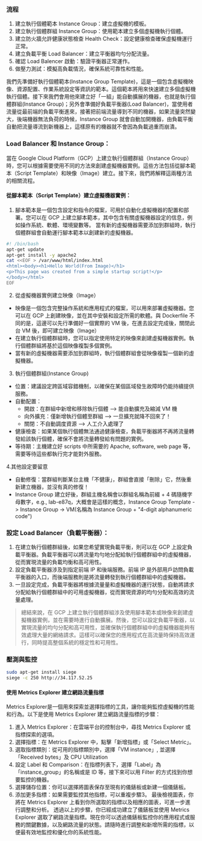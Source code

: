 

### 流程
1. 建立執行個體範本 Instance Group：建立虛擬機的模板。
2. 建立執行個體群組 Instance Group：使用範本建立多個虛擬機執行個體。
3. 建立防火牆允許健康狀態檢查 Health Check：設定健康檢查確保虛擬機運行正常。
4. 建立負載平衡 Load Balancer：建立平衡器均勻分配流量。
5. 確認 Load Balencer 啟動：驗證平衡器正常運作。
6. 做壓力測試：模擬高負載情況，確保系統可靠性和性能。


我們先準備好執行個體範本(Instance Group Template)，這是一個包含虛擬機映像、資源配置、作業系統設定等資訊的範本。這個範本將用來快速建立多個虛擬機執行個體。接下來我們會用他來建立好「一組」能自動擴展的機器，也就是執行個體群組(Instance Group)；另外會準備好負載平衡器(Load Balancer)，當使用者流量從最前端的負載平衡進來，接著把前端流量導到不同的機器，如果流量突然變大，後端機器無法負荷的時候，Instance Group 就會自動加開機器，由負載平衡自動把流量導流到新機器上，這樣原有的機器就不會因為負載過重而崩潰。

### Load Balancer 和 Instance Group：
當在 Google Cloud Platform（GCP）上建立執行個體群組（Instance Group）時，您可以根據需要使用不同的方法來創建虛擬機器實例。這些方法包括從腳本範本（Script Template）和映像（Image）建立。接下來，我們將解釋這兩種方法的相關流程。

#### 從腳本範本（Script Template）建立虛擬機器實例：
1. 腳本範本是一個包含設定和指令的檔案，可用於自動化虛擬機器的配置和部署。您可以在 GCP 上建立腳本範本，其中包含有關虛擬機器設定的信息，例如操作系統、軟體、環境變數等。
當有新的虛擬機器需要添加到群組時，執行個體群組會自動運行腳本範本以創建新的虛擬機器。
```sh
#! /bin/bash
apt-get update
apt-get install -y apache2
cat <<EOF > /var/www/html/index.html
<html><body><h1>Hello World(From Image)</h1>
<p>This page was created from a simple startup script!</p>
</body></html>
EOF
```
2. 從虛擬機器實例建立映像（Image）
 - 映像是一個包含完整操作系統和應用程式的檔案，可以用來部署虛擬機器。您可以在 GCP 上創建映像，並在其中安裝和設定所需的軟體。與 Dockerfile 不同的是，這邊可以先行準備好一個實際的 VM 後，在進去設定完成後，關閉此台 VM 後，即可建立映像（Image） 
 - 在建立執行個體群組時，您可以指定使用特定的映像來創建虛擬機器實例。執行個體群組將基於這個映像複製多個實例。
 - 當有新的虛擬機器需要添加到群組時，執行個體群組會從映像複製一個新的虛擬機器。

3. 執行個體群組(Instance Group)
  - 位置：建議設定跨區域容錯機制，以確保在某個區域發生故障時仍能持續提供服務。
  - 自動配置：
    - 開啟：在群組中新增和移除執行個體 --> 能自動擴充及縮減 VM 機
    - 向外擴充：僅新增執行個體至群組 --> 一旦擴充就降不回來了！
    - 關閉：不自動調度資源  --> 人工介入處理了
  - 健康檢查：如果某個執行個體無法通過健康檢查，負載平衡器將不再將流量轉發給該執行個體，確保不會將流量轉發給有問題的實例。
  - 等待期：主機建立好 scripts 中所需要的 Apache, software, web page 等，需要等待這些都執行完才能對外服務。

4.其他設定要留意
 - 自動修復：當群組判斷某台主機「不健康」，群組會直接「刪除」它，然後重新建立機器，並沒有真的修復！
 - Instance Group 建立好後，群組主機名稱會以群組名稱為前綴 + 4 碼隨機字母數字，e.g., lab-e87q，大概會是這樣的概念，Instance Group Template -> Instance Group -> VM(名稱為 Instance Group + "4-digit alphanumeric code")


### 設定 Load Balancer（負載平衡器）：
1. 在建立執行個體群組後，如果您希望實現負載平衡，則可以在 GCP 上設定負載平衡器。負載平衡器可以將流量均勻地分配給執行個體群組中的虛擬機器，從而實現流量的負載均衡和高可用性。
2. 設定負載平衡器涉及到指定前端 IP 和後端服務。前端 IP 是外部用戶訪問負載平衡器的入口，而後端服務則是將流量轉發到執行個體群組中的虛擬機器。
3. 一旦設定完成，負載平衡器將根據流量量和虛擬機器的運行狀態，自動將請求分配給執行個體群組中的可用虛擬機器，從而實現資源的均勻分配和高效的流量處理。

> 總結來說，在 GCP 上建立執行個體群組涉及使用腳本範本或映像來創建虛擬機器實例，並在需要時進行自動擴展。然後，您可以設定負載平衡器，以實現流量的均勻分配和高可用性，並確保執行個體群組中的虛擬機器能夠有效處理大量的網絡請求。這樣可以確保您的應用程式在高流量時保持高效運行，同時提高整個系統的穩定性和可用性。


### 壓測與監控
```sh
sudo apt-get install siege
siege -c 250 http://34.117.52.25
```

#### 使用 Metrics Explorer 建立網路流量指標
Metrics Explorer是一個用來探索並選擇指標的工具，讓你能夠監控虛擬機的性能和行為。以下是使用 Metrics Explorer 建立網路流量指標的步驟：

1. 進入 Metrics Explorer：在雲端平台的控制台中，尋找 Metrics Explorer 或指標探索的選項。
2. 選擇指標：在 Metrics Explorer 中，點擊「新增指標」或「Select Metric」。
3. 選取指標類別：從可用的指標類別中，選擇「VM instance」, 並選擇「Received bytes」及 CPU Utilization
4. 設定 Label 和 Comparison：在指標列表下，選擇「Label」為「instance_group」的名稱或是 ID 等，接下來可以用 Filter 的方式找到你想要監控的機器。
5. 選擇儲存位置：你可以選擇將圖表保存至現有的儀錶板或新建一個儀錶板。
6. 添加更多指標：如果需要監控其他指標，可以重複步驟3。
最後檢視圖表，你將在 Metrics Explorer 上看到你所選取的指標以及相應的圖表，可進一步進行調整和分析。
透過以上的步驟，你已經成功建立了儀錶板並使用 Metrics Explorer 選取了網路流量指標。現在你可以透過儀錶板監控你的應用程式或服務的關鍵數據，以及網路流量的狀態。請隨時進行調整和新增所需的指標，以便最有效地監控和優化你的系統性能。





